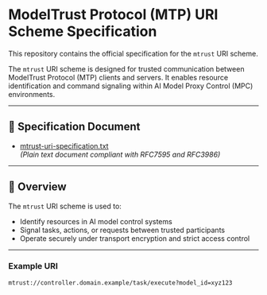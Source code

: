 # ModelTrust Protocol (MTP) URI Scheme Specification

This repository contains the official specification for the `mtrust` URI scheme.

The `mtrust` URI scheme is designed for trusted communication between ModelTrust Protocol (MTP) clients and servers. It enables resource identification and command signaling within AI Model Proxy Control (MPC) environments.

---

## 📄 Specification Document

- [mtrust-uri-specification.txt](mtrust-uri-specification.txt)  
  *(Plain text document compliant with RFC7595 and RFC3986)*

---

## 📌 Overview

The `mtrust` URI scheme is used to:
- Identify resources in AI model control systems
- Signal tasks, actions, or requests between trusted participants
- Operate securely under transport encryption and strict access control

---

### Example URI
```plaintext
mtrust://controller.domain.example/task/execute?model_id=xyz123
